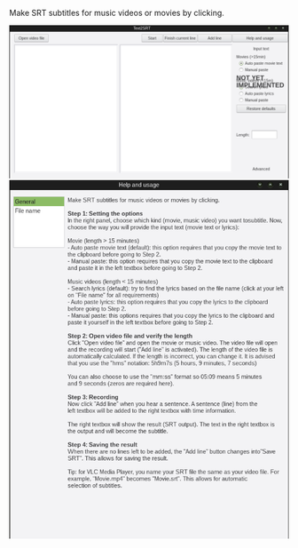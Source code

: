 Make SRT subtitles for music videos or movies by clicking.

![Text2SRT](https://github.com/Smile4ever/Text2SRT/raw/master/images/MainWindow.png)
![Help and Usage](https://github.com/Smile4ever/Text2SRT/raw/master/images/HelpAndUsage.png)
